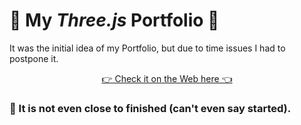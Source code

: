 # 🙎 My _Three.js_ Portfolio 🌳

It was the initial idea of my Portfolio, but due to time issues I had to postpone it.

<p align="center">
  <a href="https://lucianosimoni.github.io/portfolio/">
    👉 Check it on the Web here 👈
  </a>
</p>
  
### 👀 It is not even close to finished (can't even say started).
